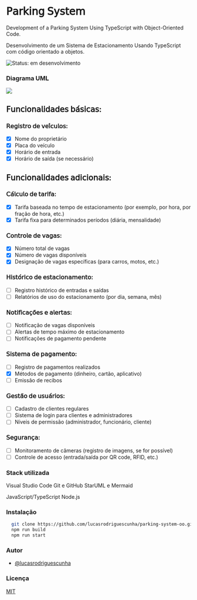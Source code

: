 # 𝖯𝖺𝗋𝗄𝗂𝗇𝗀 𝖲𝗒𝗌𝗍𝖾𝗆

Development of a Parking System Using TypeScript with Object-Oriented Code.

Desenvolvimento de um Sistema de Estacionamento Usando TypeScript com código orientado a objetos.

![Status: em desenvolvimento](http://img.shields.io/static/v1?label=STATUS&message=EM%20DESENVOLVIMENTO&color=GREEN&style=for-the-badge)

### Diagrama UML

[![](https://mermaid.ink/img/pako:eNqNU01PwzAM_StVTiC2P9ADHOgkLkiThjigXkxitogkrpx00jT230k_VqUfQ-TQJn4v9rMdn4UkhSIX0oD3hYY9gy1dFtcW-Fu7_e7kA9psvf55zDY-gNTkwKILdJP2Dnv4LxW1rM1tfBtdJR66b6t1IiY7d1izHgIFMI0Kn2eutp_ICXhs7IX2FTl9RD2hXEqXBpmnMgqkVUNYCBJ0RR30FncFNvsExqtL7gtwd5-gRkdnM2iqrENHchxZLGjLVLHGAKwpz3zgWNOEVBmQ0N9egA_EzcWNCwwq6i8g4BzegVbwNEPbtK-uQ5d52uGWJMFEC3BRc1RC4_KOCvHcM1-SoDfKMTyUSX8G-0KqRzDEC82zGEjRXzcrJoneAw-kRJZYCYtso9g4V62aUoQDWixFHrcqvvJSlO4SeVAH2p2cFHngGleCqd4fRP4FxsdTXalY3n4oBysqHYhf-7FtfitRgfsgunIuv-RHPdo?type=png)](https://mermaid.live/edit#pako:eNqNU01PwzAM_StVTiC2P9ADHOgkLkiThjigXkxitogkrpx00jT230k_VqUfQ-TQJn4v9rMdn4UkhSIX0oD3hYY9gy1dFtcW-Fu7_e7kA9psvf55zDY-gNTkwKILdJP2Dnv4LxW1rM1tfBtdJR66b6t1IiY7d1izHgIFMI0Kn2eutp_ICXhs7IX2FTl9RD2hXEqXBpmnMgqkVUNYCBJ0RR30FncFNvsExqtL7gtwd5-gRkdnM2iqrENHchxZLGjLVLHGAKwpz3zgWNOEVBmQ0N9egA_EzcWNCwwq6i8g4BzegVbwNEPbtK-uQ5d52uGWJMFEC3BRc1RC4_KOCvHcM1-SoDfKMTyUSX8G-0KqRzDEC82zGEjRXzcrJoneAw-kRJZYCYtso9g4V62aUoQDWixFHrcqvvJSlO4SeVAH2p2cFHngGleCqd4fRP4FxsdTXalY3n4oBysqHYhf-7FtfitRgfsgunIuv-RHPdo)

## 𝖥𝗎𝗇𝖼𝗂𝗈𝗇𝖺𝗅𝗂𝖽𝖺𝖽𝖾𝗌 𝖻𝖺́𝗌𝗂𝖼𝖺𝗌:

### 𝖱𝖾𝗀𝗂𝗌𝗍𝗋𝗈 𝖽𝖾 𝗏𝖾𝗂́𝖼𝗎𝗅𝗈𝗌:

- [X] Nome do proprietário
- [X] Placa do veículo
- [X] Horário de entrada
- [X] Horário de saída (se necessário)

## 𝖥𝗎𝗇𝖼𝗂𝗈𝗇𝖺𝗅𝗂𝖽𝖺𝖽𝖾𝗌 𝖺𝖽𝗂𝖼𝗂𝗈𝗇𝖺𝗂𝗌:

### 𝖢𝖺́𝗅𝖼𝗎𝗅𝗈 𝖽𝖾 𝗍𝖺𝗋𝗂𝖿𝖺:

- [X] Tarifa baseada no tempo de estacionamento (por exemplo, por hora, por fração de hora, etc.)
- [X] Tarifa fixa para determinados períodos (diária, mensalidade)

### 𝖢𝗈𝗇𝗍𝗋𝗈𝗅𝖾 𝖽𝖾 𝗏𝖺𝗀𝖺𝗌:

- [X] Número total de vagas
- [X] Número de vagas disponíveis
- [X] Designação de vagas específicas (para carros, motos, etc.)

### 𝖧𝗂𝗌𝗍𝗈́𝗋𝗂𝖼𝗈 𝖽𝖾 𝖾𝗌𝗍𝖺𝖼𝗂𝗈𝗇𝖺𝗆𝖾𝗇𝗍𝗈:

- [ ] Registro histórico de entradas e saídas
- [ ] Relatórios de uso do estacionamento (por dia, semana, mês)

### 𝖭𝗈𝗍𝗂𝖿𝗂𝖼𝖺𝖼̧𝗈̃𝖾𝗌 𝖾 𝖺𝗅𝖾𝗋𝗍𝖺𝗌:

- [ ] Notificação de vagas disponíveis
- [ ] Alertas de tempo máximo de estacionamento
- [ ] Notificações de pagamento pendente

### 𝖲𝗂𝗌𝗍𝖾𝗆𝖺 𝖽𝖾 𝗉𝖺𝗀𝖺𝗆𝖾𝗇𝗍𝗈:

- [ ] Registro de pagamentos realizados
- [X] Métodos de pagamento (dinheiro, cartão, aplicativo)
- [ ] Emissão de recibos

### 𝖦𝖾𝗌𝗍𝖺̃𝗈 𝖽𝖾 𝗎𝗌𝗎𝖺́𝗋𝗂𝗈𝗌:

- [ ] Cadastro de clientes regulares
- [ ] Sistema de login para clientes e administradores
- [ ] Níveis de permissão (administrador, funcionário, cliente)

### 𝖲𝖾𝗀𝗎𝗋𝖺𝗇𝖼̧𝖺:

- [ ] Monitoramento de câmeras (registro de imagens, se for possível)
- [ ] Controle de acesso (entrada/saída por QR code, RFID, etc.)

### Stack utilizada

Visual Studio Code
Git e GitHub
StarUML e Mermaid

JavaScript/TypeScript
Node.js

### Instalação

```bash
  git clone https://github.com/lucasrodriguescunha/parking-system-oo.git
  npm run build
  npm run start
```

### Autor

- [@lucasrodriguescunha](https://www.github.com/lucasrodriguescunha)

### Licença

[MIT](https://choosealicense.com/licenses/mit/)
